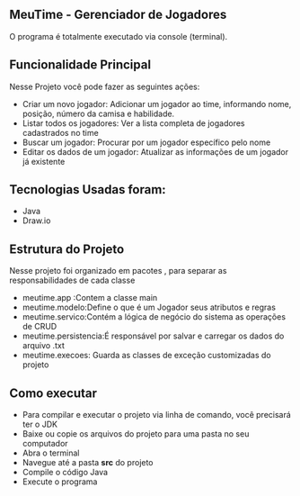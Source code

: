 ##  MeuTime - Gerenciador de Jogadores ##
O programa é totalmente executado via console (terminal).

## Funcionalidade Principal ##
Nesse Projeto você pode fazer as seguintes ações:
* Criar um novo jogador: Adicionar um jogador ao time, informando nome, posição, número da camisa e habilidade.
* Listar todos os jogadores: Ver a lista completa de jogadores cadastrados no time
* Buscar um jogador: Procurar por um jogador específico pelo nome
* Editar os dados de um jogador: Atualizar as informações de um jogador já existente

## Tecnologias Usadas foram: ##
* Java
* Draw.io

## Estrutura do Projeto ##
Nesse projeto foi organizado em pacotes , para separar as responsabilidades de cada classe
* meutime.app :Contem a classe main
* meutime.modelo:Define o que é um Jogador seus atributos e regras
* meutime.servico:Contém a lógica de negócio do sistema as operações de CRUD
* meutime.persistencia:É responsável por salvar e carregar os dados do arquivo .txt
* meutime.execoes: Guarda as classes de exceção customizadas do projeto

## Como executar ##
* Para compilar e executar o projeto via linha de comando, você precisará ter o JDK
* Baixe ou copie os arquivos do projeto para uma pasta no seu computador
* Abra o terminal
* Navegue até a pasta **src** do projeto
* Compile o código Java
* Execute o programa 
